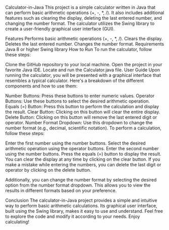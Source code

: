 Calculator-in-Java
This project is a simple calculator written in Java that can perform basic arithmetic operations (+, -, *, /). It also includes additional features such as clearing the display, deleting the last entered number, and changing the number format. The calculator utilizes the Swing library to create a user-friendly graphical user interface (GUI).

Features
Performs basic arithmetic operations (+, -, *, /).
Clears the display.
Deletes the last entered number.
Changes the number format.
Requirements
Java 8 or higher
Swing library
How to Run
To run the calculator, follow these steps:

Clone the GitHub repository to your local machine.
Open the project in your favorite Java IDE.
Locate and run the Calculator.java file.
User Guide
Upon running the calculator, you will be presented with a graphical interface that resembles a typical calculator. Here's a breakdown of the different components and how to use them:

Number Buttons: Press these buttons to enter numeric values.
Operator Buttons: Use these buttons to select the desired arithmetic operation.
Equals (=) Button: Press this button to perform the calculation and display the result.
Clear Button: Clicking on this button will clear the entire display.
Delete Button: Clicking on this button will remove the last entered digit or operator.
Number Format Dropdown: Use this dropdown to change the number format (e.g., decimal, scientific notation).
To perform a calculation, follow these steps:

Enter the first number using the number buttons.
Select the desired arithmetic operation using the operator buttons.
Enter the second number using the number buttons.
Press the equals (=) button to display the result.
You can clear the display at any time by clicking on the clear button. If you make a mistake while entering the numbers, you can delete the last digit or operator by clicking on the delete button.

Additionally, you can change the number format by selecting the desired option from the number format dropdown. This allows you to view the results in different formats based on your preference.

Conclusion
The calculator-in-Java project provides a simple and intuitive way to perform basic arithmetic calculations. Its graphical user interface, built using the Swing library, makes it easy to use and understand. Feel free to explore the code and modify it according to your needs. Enjoy calculating!
